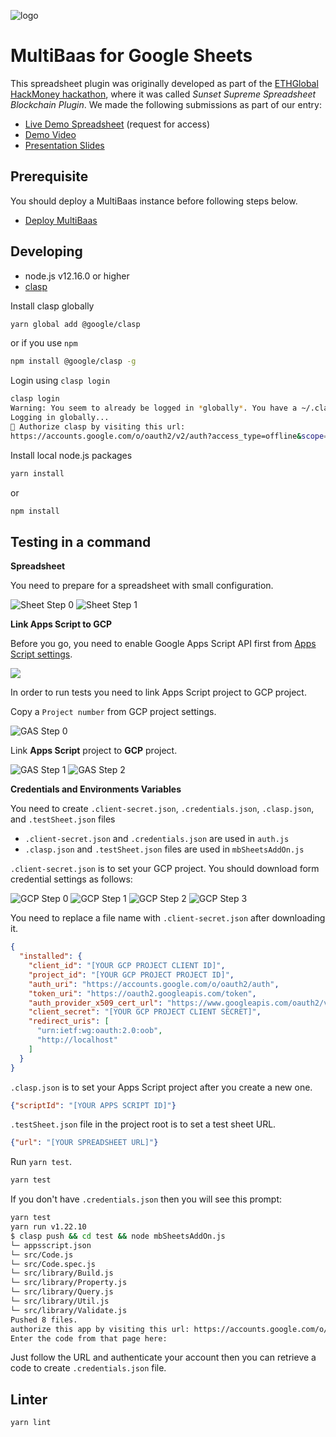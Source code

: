 ![logo](./logo.png)

# MultiBaas for Google Sheets

This spreadsheet plugin was originally developed as part of the [ETHGlobal HackMoney hackathon](https://hack.ethglobal.co/showcase/sunset-supreme-rec3QkXTn6lVq3TH0), where it was called _Sunset Supreme Spreadsheet Blockchain Plugin_. We made the following submissions as part of our entry:

- [Live Demo Spreadsheet](https://docs.google.com/spreadsheets/d/1AHCYefYNCjU80X1aSs8Ebre85nVtBeu1cVWmXDIz0_0/edit?usp=sharing) (request for access)
- [Demo Video](https://youtu.be/YsbzTZ6Cfvc)
- [Presentation Slides](Sunset%20Supreme%20Spreadsheet%20Blockchain%20Machine.pdf)

## Prerequisite

You should deploy a MultiBaas instance before following steps below.

- [Deploy MultiBaas](https://www.curvegrid.com/docs/3-0-getting-started-creating-a-multibaas-deployment/)

## Developing

- node.js v12.16.0 or higher
- [clasp](https://developers.google.com/apps-script/guides/clasp)

Install clasp globally

```sh
yarn global add @google/clasp
```

or if you use `npm`

```sh
npm install @google/clasp -g
```

Login using `clasp login`

```sh
clasp login
Warning: You seem to already be logged in *globally*. You have a ~/.clasprc.json
Logging in globally...
🔑 Authorize clasp by visiting this url:
https://accounts.google.com/o/oauth2/v2/auth?access_type=offline&scope=https%3A%2F%2Fwww.googleapis.com%2...redirect_uri=http%3A%2F%2Flocalhost%3A54929
```

Install local node.js packages

```sh
yarn install
```

or

```sh
npm install
```

## Testing in a command

**Spreadsheet**

You need to prepare for a spreadsheet with small configuration.

![Sheet Step 0](./.readme/config-sheet-0.png)
![Sheet Step 1](./.readme/config-sheet-1.png)

**Link Apps Script to GCP**

Before you go, you need to enable Google Apps Script API first from [Apps Script settings](https://script.google.com/home/usersettings).

![](./.readme/config-gas-3.png)

In order to run tests you need to link Apps Script project to GCP project.

Copy a `Project number` from GCP project settings.

![GAS Step 0](./.readme/config-gas-0.png)

Link **Apps Script** project to **GCP** project.

![GAS Step 1](./.readme/config-gas-1.png)
![GAS Step 2](./.readme/config-gas-2.png)

**Credentials and Environments Variables**

You need to create `.client-secret.json`, `.credentials.json`, `.clasp.json`, and `.testSheet.json` files

- `.client-secret.json` and `.credentials.json` are used in `auth.js`
- `.clasp.json` and `.testSheet.json` files are used in `mbSheetsAddOn.js`

`.client-secret.json` is to set your GCP project. You should download form credential settings as follows:

![GCP Step 0](./.readme/config-gcp-0.png)
![GCP Step 1](./.readme/config-gcp-1.png)
![GCP Step 2](./.readme/config-gcp-2.png)
![GCP Step 3](./.readme/config-gcp-3.png)

You need to replace a file name with `.client-secret.json` after downloading it.

```json
{
  "installed": {
    "client_id": "[YOUR GCP PROJECT CLIENT ID]",
    "project_id": "[YOUR GCP PROJECT PROJECT ID]",
    "auth_uri": "https://accounts.google.com/o/oauth2/auth",
    "token_uri": "https://oauth2.googleapis.com/token",
    "auth_provider_x509_cert_url": "https://www.googleapis.com/oauth2/v1/certs",
    "client_secret": "[YOUR GCP PROJECT CLIENT SECRET]",
    "redirect_uris": [
      "urn:ietf:wg:oauth:2.0:oob",
      "http://localhost"
    ]
  }
}
```

`.clasp.json` is to set your Apps Script project after you create a new one.

```json
{"scriptId": "[YOUR APPS SCRIPT ID]"}
```

`.testSheet.json` file in the project root is to set a test sheet URL.

```json
{"url": "[YOUR SPREADSHEET URL]"}
```

Run `yarn test`.

```sh
yarn test
```

If you don't have `.credentials.json` then you will see this prompt:

```sh
yarn test
yarn run v1.22.10
$ clasp push && cd test && node mbSheetsAddOn.js
└─ appsscript.json
└─ src/Code.js
└─ src/Code.spec.js
└─ src/library/Build.js
└─ src/library/Property.js
└─ src/library/Query.js
└─ src/library/Util.js
└─ src/library/Validate.js
Pushed 8 files.
authorize this app by visiting this url: https://accounts.google.com/o/oauth2/v2/auth?access_type=offline&scope=https%3A%2F%2Fwww.googleapis.com%2Fauth%2Fscript.external_request%20https%3A%2F%2Fwww.googleapis.com%2Fauth%2Fspreadsheets&response_type=code&client_id=966627203108-e6125d7hosngl429qh6b52old6b7r98t.apps.googleusercontent.com&redirect_uri=urn%3Aietf%3Awg%3Aoauth%3A2.0%3Aoob
Enter the code from that page here:
```

Just follow the URL and authenticate your account then you can retrieve a code to create `.credentials.json` file.

## Linter

```sh
yarn lint
```
